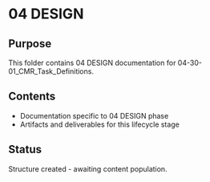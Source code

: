 # 04 DESIGN

## Purpose
This folder contains 04 DESIGN documentation for 04-30-01_CMR_Task_Definitions.

## Contents
- Documentation specific to 04 DESIGN phase
- Artifacts and deliverables for this lifecycle stage

## Status
Structure created - awaiting content population.
